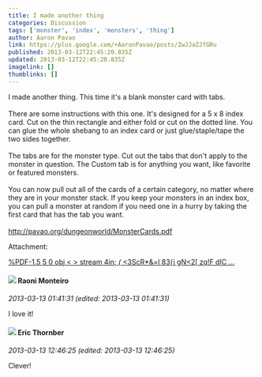 ```yaml
---
title: I made another thing
categories: Discussion
tags: ['monster', 'index', 'monsters', 'thing']
author: Aaron Pavao
link: https://plus.google.com/+AaronPavao/posts/ZwJJaZJfGRu
published: 2013-03-12T22:45:20.835Z
updated: 2013-03-12T22:45:20.835Z
imagelink: []
thumblinks: []
---
```


I made another thing. This time it&#39;s a blank monster card with tabs.<br /><br />There are some instructions with this one. It&#39;s designed for a 5 x 8 index card. Cut on the thin rectangle and either fold or cut on the dotted line. You can glue the whole shebang to an index card or just glue/staple/tape the two sides together.<br /><br />The tabs are for the monster type. Cut out the tabs that don&#39;t apply to the monster in question. The Custom tab is for anything you want, like favorite or featured monsters.<br /><br />You can now pull out all of the cards of a certain category, no matter where they are in your monster stack. If you keep your monsters in an index box, you can pull a monster at random if you need one in a hurry by taking the first card that has the tab you want.<br /><br /><a href="http://pavao.org/dungeonworld/MonsterCards.pdf" class="ot-anchor">http://pavao.org/dungeonworld/MonsterCards.pdf</a>


Attachment:

<a href='http://pavao.org/dungeonworld/MonsterCards.pdf'>%PDF-1.5 5 0 obj < > stream 4in; *(* <3ScR*&=l 83{j gN<2[ zq!F dIC ...</a>


<div id='comment z120dn5hlnaayjxa404ccrmaskjdznaqels0k'>
  <h4><img src='{{site.baseurl}}//images/avatars/116853051997757460697_photo.jpg'> Raoni Monteiro</h4>
      <p><cite>2013-03-13 01:41:31 (edited: 2013-03-13 01:41:31)</cite></p>
        <p>I love it!</p>
</div>
        

<div id='comment z120dn5hlnaayjxa404ccrmaskjdznaqels0k'>
  <h4><img src='{{site.baseurl}}//images/avatars/106863630807672029241_photo.jpg'> Eric Thornber</h4>
      <p><cite>2013-03-13 12:46:25 (edited: 2013-03-13 12:46:25)</cite></p>
        <p>Clever!</p>
</div>
        